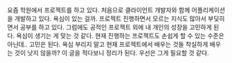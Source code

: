 요즘 학원에서 프로젝트를 하고 있다. 처음으로 클라이언트 개발자와 함께 어플리케이션을 개발하고 있다. 욕심이 있는 걸까. 프로젝트 진행하면서 모르는 지식도 많아서 부딪히면서 공부를 하고 있다. 그럼에도 공적인 프로젝트 외에 내 개인의 성장을 고민하게 된다. 욕심이 생기는 게 맞는 것 같다. 현재 진행하는 프로젝트도 손쉽게 할 수 있는 수준은 아닌데.. 고민은 된다. 욕심 부리지 말고 현재 프로젝트에서 배우는 것들 착실하게 배우는 것이 낫지 않을까? 이 글을 적다보니 정리가 된다. 우선은 그게 필요할 것 같다. 
